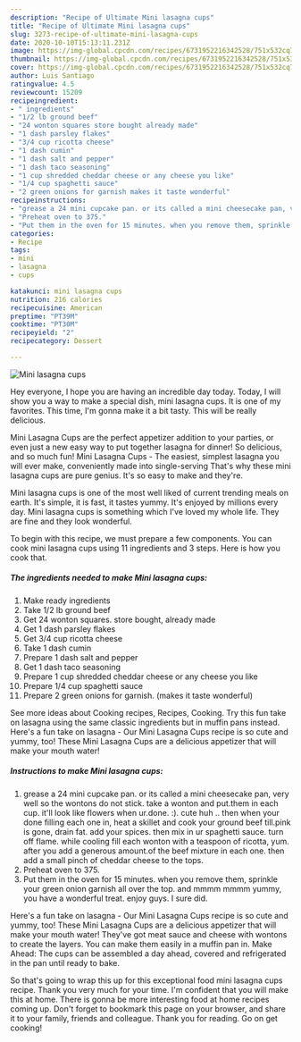 ```yaml
---
description: "Recipe of Ultimate Mini lasagna cups"
title: "Recipe of Ultimate Mini lasagna cups"
slug: 3273-recipe-of-ultimate-mini-lasagna-cups
date: 2020-10-10T15:13:11.231Z
image: https://img-global.cpcdn.com/recipes/6731952216342528/751x532cq70/mini-lasagna-cups-recipe-main-photo.jpg
thumbnail: https://img-global.cpcdn.com/recipes/6731952216342528/751x532cq70/mini-lasagna-cups-recipe-main-photo.jpg
cover: https://img-global.cpcdn.com/recipes/6731952216342528/751x532cq70/mini-lasagna-cups-recipe-main-photo.jpg
author: Luis Santiago
ratingvalue: 4.5
reviewcount: 15209
recipeingredient:
- " ingredients"
- "1/2 lb ground beef"
- "24 wonton squares store bought already made"
- "1 dash parsley flakes"
- "3/4 cup ricotta cheese"
- "1 dash cumin"
- "1 dash salt and pepper"
- "1 dash taco seasoning"
- "1 cup shredded cheddar cheese or any cheese you like"
- "1/4 cup spaghetti sauce"
- "2 green onions for garnish makes it taste wonderful"
recipeinstructions:
- "grease a 24 mini cupcake pan. or its called a mini cheesecake pan, very well so the wontons do not stick. take a wonton and put.them in each cup. it&#39;ll look like flowers when ur.done. :). cute huh .. then when your done filling each one in, heat a skillet and cook your ground beef till.pink is gone, drain fat. add your spices. then mix in ur spaghetti sauce. turn off flame. while cooling fill each wonton with a teaspoon of ricotta, yum. after you add a generous amount.of the beef mixture in each one. then add a small pinch of cheddar cheese to the tops."
- "Preheat oven to 375."
- "Put them in the oven for 15 minutes. when you remove them, sprinkle your green onion garnish all over the top. and mmmm mmmm yummy, you have a wonderful treat. enjoy guys. I sure did."
categories:
- Recipe
tags:
- mini
- lasagna
- cups

katakunci: mini lasagna cups 
nutrition: 216 calories
recipecuisine: American
preptime: "PT39M"
cooktime: "PT30M"
recipeyield: "2"
recipecategory: Dessert

---
```



![Mini lasagna cups](https://img-global.cpcdn.com/recipes/6731952216342528/751x532cq70/mini-lasagna-cups-recipe-main-photo.jpg)

Hey everyone, I hope you are having an incredible day today. Today, I will show you a way to make a special dish, mini lasagna cups. It is one of my favorites. This time, I'm gonna make it a bit tasty. This will be really delicious.

Mini Lasagna Cups are the perfect appetizer addition to your parties, or even just a new easy way to put together lasagna for dinner! So delicious, and so much fun! Mini Lasagna Cups - The easiest, simplest lasagna you will ever make, conveniently made into single-serving That&#39;s why these mini lasagna cups are pure genius. It&#39;s so easy to make and they&#39;re.

Mini lasagna cups is one of the most well liked of current trending meals on earth. It's simple, it is fast, it tastes yummy. It's enjoyed by millions every day. Mini lasagna cups is something which I've loved my whole life. They are fine and they look wonderful.


To begin with this recipe, we must prepare a few components. You can cook mini lasagna cups using 11 ingredients and 3 steps. Here is how you cook that.

<!--inarticleads1-->

##### The ingredients needed to make Mini lasagna cups:

1. Make ready  ingredients
1. Take 1/2 lb ground beef
1. Get 24 wonton squares. store bought, already made
1. Get 1 dash parsley flakes
1. Get 3/4 cup ricotta cheese
1. Take 1 dash cumin
1. Prepare 1 dash salt and pepper
1. Get 1 dash taco seasoning
1. Prepare 1 cup shredded cheddar cheese or any cheese you like
1. Prepare 1/4 cup spaghetti sauce
1. Prepare 2 green onions for garnish. (makes it taste wonderful)


See more ideas about Cooking recipes, Recipes, Cooking. Try this fun take on lasagna using the same classic ingredients but in muffin pans instead. Here&#39;s a fun take on lasagna - Our Mini Lasagna Cups recipe is so cute and yummy, too! These Mini Lasagna Cups are a delicious appetizer that will make your mouth water! 

<!--inarticleads2-->

##### Instructions to make Mini lasagna cups:

1. grease a 24 mini cupcake pan. or its called a mini cheesecake pan, very well so the wontons do not stick. take a wonton and put.them in each cup. it&#39;ll look like flowers when ur.done. :). cute huh .. then when your done filling each one in, heat a skillet and cook your ground beef till.pink is gone, drain fat. add your spices. then mix in ur spaghetti sauce. turn off flame. while cooling fill each wonton with a teaspoon of ricotta, yum. after you add a generous amount.of the beef mixture in each one. then add a small pinch of cheddar cheese to the tops.
1. Preheat oven to 375.
1. Put them in the oven for 15 minutes. when you remove them, sprinkle your green onion garnish all over the top. and mmmm mmmm yummy, you have a wonderful treat. enjoy guys. I sure did.


Here&#39;s a fun take on lasagna - Our Mini Lasagna Cups recipe is so cute and yummy, too! These Mini Lasagna Cups are a delicious appetizer that will make your mouth water! They&#39;ve got meat sauce and cheese with wontons to create the layers. You can make them easily in a muffin pan in. Make Ahead: The cups can be assembled a day ahead, covered and refrigerated in the pan until ready to bake. 

So that's going to wrap this up for this exceptional food mini lasagna cups recipe. Thank you very much for your time. I'm confident that you will make this at home. There is gonna be more interesting food at home recipes coming up. Don't forget to bookmark this page on your browser, and share it to your family, friends and colleague. Thank you for reading. Go on get cooking!
